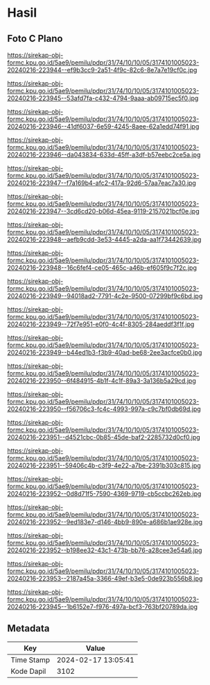 # Hasil

## Foto C Plano

https://sirekap-obj-formc.kpu.go.id/5ae9/pemilu/pdpr/31/74/10/10/05/3174101005023-20240216-223944--ef9b3cc9-2a51-4f9c-82c6-8e7a7e19cf0c.jpg

https://sirekap-obj-formc.kpu.go.id/5ae9/pemilu/pdpr/31/74/10/10/05/3174101005023-20240216-223945--53afd7fa-c432-4794-9aaa-ab09715ec5f0.jpg

https://sirekap-obj-formc.kpu.go.id/5ae9/pemilu/pdpr/31/74/10/10/05/3174101005023-20240216-223946--41df6037-6e59-4245-8aee-62a1edd74f91.jpg

https://sirekap-obj-formc.kpu.go.id/5ae9/pemilu/pdpr/31/74/10/10/05/3174101005023-20240216-223946--da043834-633d-45ff-a3df-b57eebc2ce5a.jpg

https://sirekap-obj-formc.kpu.go.id/5ae9/pemilu/pdpr/31/74/10/10/05/3174101005023-20240216-223947--f7a169b4-afc2-417a-92d6-57aa7eac7a30.jpg

https://sirekap-obj-formc.kpu.go.id/5ae9/pemilu/pdpr/31/74/10/10/05/3174101005023-20240216-223947--3cd6cd20-b06d-45ea-9119-2157021bcf0e.jpg

https://sirekap-obj-formc.kpu.go.id/5ae9/pemilu/pdpr/31/74/10/10/05/3174101005023-20240216-223948--aefb9cdd-3e53-4445-a2da-aa1f73442639.jpg

https://sirekap-obj-formc.kpu.go.id/5ae9/pemilu/pdpr/31/74/10/10/05/3174101005023-20240216-223948--16c6fef4-ce05-465c-a46b-ef605f9c7f2c.jpg

https://sirekap-obj-formc.kpu.go.id/5ae9/pemilu/pdpr/31/74/10/10/05/3174101005023-20240216-223949--94018ad2-7791-4c2e-9500-07299bf9c6bd.jpg

https://sirekap-obj-formc.kpu.go.id/5ae9/pemilu/pdpr/31/74/10/10/05/3174101005023-20240216-223949--72f7e951-e0f0-4c4f-8305-284aeddf3f1f.jpg

https://sirekap-obj-formc.kpu.go.id/5ae9/pemilu/pdpr/31/74/10/10/05/3174101005023-20240216-223949--b44ed1b3-f3b9-40ad-be68-2ee3acfce0b0.jpg

https://sirekap-obj-formc.kpu.go.id/5ae9/pemilu/pdpr/31/74/10/10/05/3174101005023-20240216-223950--6f484915-4b1f-4c1f-89a3-3a136b5a29cd.jpg

https://sirekap-obj-formc.kpu.go.id/5ae9/pemilu/pdpr/31/74/10/10/05/3174101005023-20240216-223950--f56706c3-fc4c-4993-997a-c9c7bf0db69d.jpg

https://sirekap-obj-formc.kpu.go.id/5ae9/pemilu/pdpr/31/74/10/10/05/3174101005023-20240216-223951--d4521cbc-0b85-45de-baf2-2285732d0cf0.jpg

https://sirekap-obj-formc.kpu.go.id/5ae9/pemilu/pdpr/31/74/10/10/05/3174101005023-20240216-223951--59406c4b-c3f9-4e22-a7be-2391b303c815.jpg

https://sirekap-obj-formc.kpu.go.id/5ae9/pemilu/pdpr/31/74/10/10/05/3174101005023-20240216-223952--0d8d71f5-7590-4369-9719-cb5ccbc262eb.jpg

https://sirekap-obj-formc.kpu.go.id/5ae9/pemilu/pdpr/31/74/10/10/05/3174101005023-20240216-223952--9ed183e7-d146-4bb9-890e-a686b1ae928e.jpg

https://sirekap-obj-formc.kpu.go.id/5ae9/pemilu/pdpr/31/74/10/10/05/3174101005023-20240216-223952--b198ee32-43c1-473b-bb76-a28cee3e54a6.jpg

https://sirekap-obj-formc.kpu.go.id/5ae9/pemilu/pdpr/31/74/10/10/05/3174101005023-20240216-223953--2187a45a-3366-49ef-b3e5-0de923b556b8.jpg

https://sirekap-obj-formc.kpu.go.id/5ae9/pemilu/pdpr/31/74/10/10/05/3174101005023-20240216-223945--1b6152e7-f976-497a-bcf3-763bf20789da.jpg


## Metadata

| Key        | Value               |
| ---------- | ------------------- |
| Time Stamp | 2024-02-17 13:05:41 |
| Kode Dapil | 3102                |



